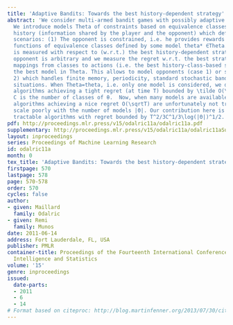 ```yaml
---
title: 'Adaptive Bandits: Towards the best history-dependent strategy'
abstract: 'We consider multi-armed bandit games with possibly adaptive opponents.
  We introduce models Theta of constraints based on equivalence classes on the common
  history (information shared by the player and the opponent) which define two learning
  scenarios: (1) The opponent is constrained, i.e. he provides rewards that are stochastic
  functions of equivalence classes defined by some model theta* ∈Theta. The regret
  is measured with respect to (w.r.t.) the best history-dependent strategy. (2) The
  opponent is arbitrary and we measure the regret w.r.t. the best strategy among all
  mappings from classes to actions (i.e. the best history-class-based strategy) for
  the best model in Theta. This allows to model opponents (case 1) or strategies (case
  2) which handles finite memory, periodicity, standard stochastic bandits and other
  situations. When Theta=theta, i.e. only one model is considered, we derive tractable
  algorithms achieving a tight regret (at time T) bounded by \tilde O(\sqrtTAC), where
  C is the number of classes of θ.  Now, when many models are available, all known
  algorithms achieving a nice regret O(\sqrtT) are unfortunately not tractable and
  scale poorly with the number of models |Θ|. Our contribution here is to provide
  tractable algorithms with regret bounded by T^2/3C^1/3\log(|Θ|)^1/2. [pdf][supplementary]'
pdf: http://proceedings.mlr.press/v15/odalric11a/odalric11a.pdf
supplementary: http://proceedings.mlr.press/v15/odalric11a/odalric11aSupple.pdf
layout: inproceedings
series: Proceedings of Machine Learning Research
id: odalric11a
month: 0
tex_title: 'Adaptive Bandits: Towards the best history-dependent strategy'
firstpage: 570
lastpage: 578
page: 570-578
order: 570
cycles: false
author:
- given: Maillard
  family: Odalric
- given: Remi
  family: Munos
date: 2011-06-14
address: Fort Lauderdale, FL, USA
publisher: PMLR
container-title: Proceedings of the Fourteenth International Conference on Artificial
  Intelligence and Statistics
volume: '15'
genre: inproceedings
issued:
  date-parts:
  - 2011
  - 6
  - 14
# Format based on citeproc: http://blog.martinfenner.org/2013/07/30/citeproc-yaml-for-bibliographies/
---
```

